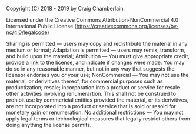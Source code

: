 Copyright (C) 2018 - 2019 by Craig Chamberlain.

Licensed under the Creative Commons Attribution-NonCommercial 4.0 International Public License (https://creativecommons.org/licenses/by-nc/4.0/legalcode)

Sharing is permitted — users may copy and redistribute the material in any medium or format;
Adaptation is permitted — users may remix, transform, and build upon the material;
Attribution — You must give appropriate credit, provide a link to the license, and indicate if changes were made. 
You may do so in any reasonable manner, but not in any way that suggests the licensor endorses you or your use;
NonCommercial — You may not use the material, or derivitives thereof, for commercial purposes such as productization; resale; incorporation into a product or service for resale other activities involving renumerartion. This shall not be construed to prohibit use by commericial entities provided the material, or its derivitives, are not incorporated into a product or service that is sold or resold for monetary gain or renumeration.
No additional restrictions — You may not apply legal terms or technological measures that legally restrict others from doing anything the license permits.




